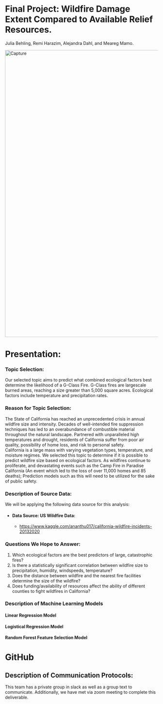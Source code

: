 # Final Project: Wildfire Damage Extent Compared to Available Relief Resources. 
  Julia Behling, Remi Harazim, Alejandra Dahl, and Meareg Mamo.

<img width="941" alt="Capture" src="https://user-images.githubusercontent.com/90812456/152652437-a6ec29f5-b687-4943-b34b-613e16e51cd3.PNG">

# Presentation:
### Topic Selection:
Our selected topic aims to predict what combined ecological factors best determine the likelihood of a G-Class Fire. G-Class fires are largescale burned areas, reaching a size greater than 5,000 square acres. Ecological factors include temperature and precipitation rates. 

### Reason for Topic Selection:
The State of California has reached an unprecedented crisis in annual wildfire size and intensity. Decades of well-intended fire suppression techniques has led to an overabundance of combustible material throughout the natural landscape. Partnered with unparalleled high temperatures and drought, residents of California suffer from poor air quality, possibility of home loss, and risk to personal safety.  
California is a large mass with varying vegetation types, temperature, and moisture regimes. We selected this topic to determine if it is possible to predict wildfire size based on ecological factors. As wildfires continue to proliferate, and devastating events such as the Camp Fire in Paradise California (An event which led to the loss of over 11,000 homes and 85 deaths); Prediction models such as this will need to be utilized for the sake of public safety.

### Description of Source Data:
We will be applying the following data source for this analysis:

* #### Data Source: US Wildfire Data:
  * https://www.kaggle.com/ananthu017/california-wildfire-incidents-20132020

### Questions We Hope to Answer:
1.	Which ecological factors are the best predictors of large, catastrophic fires?
2.	Is there a statistically significant correlation between wildfire size to precipitation, humidity, windspeeds, temperature? 
4.	Does the distance between wildfire and the nearest fire facilities determine the size of the wildfire?
5.	Does funding/availability of resources affect the ability of different counties to fight wildfires in California?

### Description of Machine Learning Models
#### Linear Regression Model

#### Logistical Regression Model

#### Random Forest Feature Selection Model

# GitHub
## Description of Communication Protocols:
This team has a private group in slack as well as a group text to communicate. Additionally, we have met via zoom meeting to complete this deliverable. 


